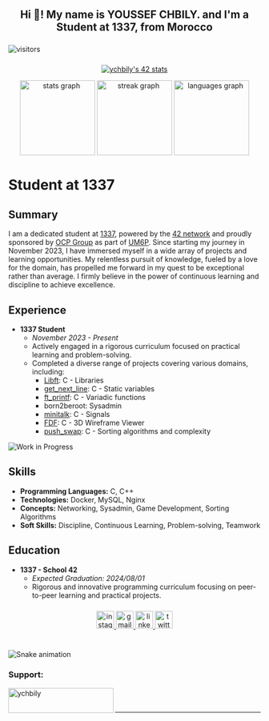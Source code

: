 <h2 align="center">Hi 👋! My name is YOUSSEF CHBILY. and I'm a Student at 1337, from Morocco</h2>

###
![visitors](https://visitor-badge.laobi.icu/badge?page_id=ychbily.ychbily)

###
<p align="center">
<a href="https://github.com/oakoudad/badge42"><img src="https://badge.mediaplus.ma/darkblue/ychbily" alt="ychbily's 42 stats" /></a>
</p>

<div align="center">
  <img src="https://github-readme-stats.vercel.app/api?username=ychbily&hide_title=false&hide_rank=false&show_icons=true&include_all_commits=true&count_private=true&disable_animations=false&theme=jolly&locale=en&hide_border=false" height="150" alt="stats graph"  />
  <img src="https://streak-stats.demolab.com?user=ychbily&locale=en&mode=daily&theme=jolly&hide_border=false&border_radius=5" height="150" alt="streak graph"  />
  <img src="https://github-readme-stats.vercel.app/api/top-langs?username=ychbily&locale=en&hide_title=false&layout=compact&card_width=320&langs_count=5&theme=jolly&hide_border=false" height="150" alt="languages graph"  />
</div>

# Student at 1337

## Summary
I am a dedicated student at [1337](https://www.1337.ma/), powered by the [42 network](https://www.42.fr/) and proudly sponsored by [OCP Group](https://www.ocpgroup.ma/) as part of [UM6P](https://www.um6p.ma/). Since starting my journey in November 2023, I have immersed myself in a wide array of projects and learning opportunities. My relentless pursuit of knowledge, fueled by a love for the domain, has propelled me forward in my quest to be exceptional rather than average. I firmly believe in the power of continuous learning and discipline to achieve excellence.

## Experience
- **1337 Student**
  - *November 2023 - Present*
  - Actively engaged in a rigorous curriculum focused on practical learning and problem-solving.
  - Completed a diverse range of projects covering various domains, including:
    - [Libft](https://github.com/ychbily/LIBFT): C - Libraries
    - [get_next_line](https://github.com/ychbily/GET_NEXT_LINE): C - Static variables
    - [ft_printf](https://github.com/ychbily/FT_PRINTF): C - Variadic functions
    - born2beroot: Sysadmin
    - [minitalk](https://github.com/ychbily/minitalk): C - Signals
    - [FDF](https://github.com/ychbily/FDF): C - 3D Wireframe Viewer
    - [push_swap](https://github.com/ychbily/push_swap): C - Sorting algorithms and complexity

![Work in Progress](https://img.shields.io/badge/Soon-Other%20Projects-blue)

## Skills
- **Programming Languages:** C, C++
- **Technologies:** Docker, MySQL, Nginx
- **Concepts:** Networking, Sysadmin, Game Development, Sorting Algorithms
- **Soft Skills:** Discipline, Continuous Learning, Problem-solving, Teamwork

## Education
- **1337 - School 42**
  - *Expected Graduation: 2024/08/01*
  - Rigorous and innovative programming curriculum focusing on peer-to-peer learning and practical projects.


###

<div align="center">
  <a href="https://www.instagram.com/lpipx/" target="_blank">
    <img src="https://img.shields.io/static/v1?message=Instagram&logo=instagram&label=&color=E4405F&logoColor=white&labelColor=&style=for-the-badge" height="35" alt="instagram logo"  />
  </a>
  <a href="mailto:ychbily@gmail.com" target="_blank">
    <img src="https://img.shields.io/static/v1?message=Gmail&logo=gmail&label=&color=D14836&logoColor=white&labelColor=&style=for-the-badge" height="35" alt="gmail logo"  />
  </a>
  <a href="https://linkedin.com/in/" target="_blank">
    <img src="https://img.shields.io/static/v1?message=LinkedIn&logo=linkedin&label=&color=0077B5&logoColor=white&labelColor=&style=for-the-badge" height="35" alt="linkedin logo"  />
  </a>
  <a href="https://twitter.com/doulahiane" target="_blank">
    <img src="https://img.shields.io/static/v1?message=Twitter&logo=twitter&label=&color=1DA1F2&logoColor=white&labelColor=&style=for-the-badge" height="35" alt="twitter logo"  />
  </a>
</div>

###


###

<br clear="both">

<img src="https://profile-readme-generator.com/assets/snake.svg" alt="Snake animation" />

<h3 align="left">Support:</h3>
<p><a href="https://www.buymeacoffee.com/ychbily"> <img align="left" src="https://cdn.buymeacoffee.com/buttons/v2/default-yellow.png" height="50" width="210" alt="ychbily" /></a></p><br><br>

****
###
